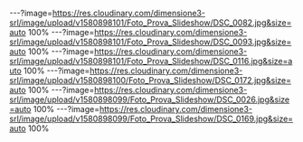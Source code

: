---?image=https://res.cloudinary.com/dimensione3-srl/image/upload/v1580898101/Foto_Prova_Slideshow/DSC_0082.jpg&size=auto 100%
---?image=https://res.cloudinary.com/dimensione3-srl/image/upload/v1580898101/Foto_Prova_Slideshow/DSC_0093.jpg&size=auto 100%
---?image=https://res.cloudinary.com/dimensione3-srl/image/upload/v1580898101/Foto_Prova_Slideshow/DSC_0116.jpg&size=auto 100%
---?image=https://res.cloudinary.com/dimensione3-srl/image/upload/v1580898100/Foto_Prova_Slideshow/DSC_0172.jpg&size=auto 100%
---?image=https://res.cloudinary.com/dimensione3-srl/image/upload/v1580898099/Foto_Prova_Slideshow/DSC_0026.jpg&size=auto 100%
---?image=https://res.cloudinary.com/dimensione3-srl/image/upload/v1580898099/Foto_Prova_Slideshow/DSC_0169.jpg&size=auto 100%